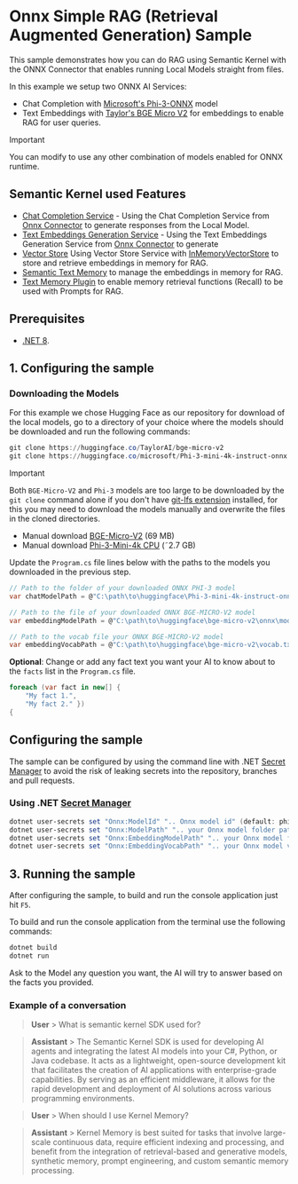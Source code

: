# Onnx Simple RAG (Retrieval Augmented Generation) Sample

This sample demonstrates how you can do RAG using Semantic Kernel with the ONNX Connector that enables running Local Models straight from files. 

In this example we setup two ONNX AI Services:
- Chat Completion with [Microsoft's Phi-3-ONNX](https://huggingface.co/microsoft/Phi-3-mini-4k-instruct-onnx) model 
- Text Embeddings with [Taylor's BGE Micro V2](https://huggingface.co/TaylorAI/bge-micro-v2) for embeddings to enable RAG for user queries.

> [!IMPORTANT]
> You can modify to use any other combination of models enabled for ONNX runtime.
 
## Semantic Kernel used Features

- [Chat Completion Service](https://github.com/microsoft/semantic-kernel/blob/main/dotnet/src/SemanticKernel.Abstractions/AI/ChatCompletion/IChatCompletionService.cs) - Using the Chat Completion Service from [Onnx Connector](https://github.com/microsoft/semantic-kernel/blob/main/dotnet/src/Connectors/Connectors.Onnx/OnnxRuntimeGenAIChatCompletionService.cs) to generate responses from the Local Model.
- [Text Embeddings Generation Service]() - Using the Text Embeddings Generation Service from [Onnx Connector](https://github.com/microsoft/semantic-kernel/blob/main/dotnet/src/Connectors/Connectors.Onnx/BertOnnxTextEmbeddingGenerationService.cs) to generate
- [Vector Store](https://github.com/microsoft/semantic-kernel/blob/main/dotnet/src/Connectors/VectorData.Abstractions/VectorStorage/IVectorStore.cs) Using Vector Store Service with [InMemoryVectorStore](https://github.com/microsoft/semantic-kernel/blob/main/dotnet/src/Connectors/Connectors.Memory.InMemory/InMemoryVectorStore.cs) to store and retrieve embeddings in memory for RAG.
- [Semantic Text Memory](https://github.com/microsoft/semantic-kernel/blob/main/dotnet/src/SemanticKernel.Core/Memory/SemanticTextMemory.cs) to manage the embeddings in memory for RAG.
- [Text Memory Plugin](https://github.com/microsoft/semantic-kernel/blob/main/dotnet/src/Plugins/Plugins.Memory/TextMemoryPlugin.cs) to enable memory retrieval functions (Recall) to be used with Prompts for RAG.

## Prerequisites

- [.NET 8](https://dotnet.microsoft.com/download/dotnet/8.0).

## 1. Configuring the sample

### Downloading the Models

For this example we chose Hugging Face as our repository for download of the local models, go to a directory of your choice where the models should be downloaded and run the following commands:

```powershell
git clone https://huggingface.co/TaylorAI/bge-micro-v2
git clone https://huggingface.co/microsoft/Phi-3-mini-4k-instruct-onnx
```

> [!IMPORTANT]
> Both `BGE-Micro-V2` and `Phi-3` models are too large to be downloaded by the `git clone` command alone if you don't have [git-lfs extension](https://git-lfs.com/) installed, for this you may need to download the models manually and overwrite the files in the cloned directories.

- Manual download [BGE-Micro-V2](https://huggingface.co/TaylorAI/bge-micro-v2/resolve/main/onnx/model.onnx?download=true) (69 MB)
- Manual download [Phi-3-Mini-4k CPU](https://huggingface.co/microsoft/Phi-3-mini-4k-instruct-onnx/resolve/main/cpu_and_mobile/cpu-int4-rtn-block-32/phi3-mini-4k-instruct-cpu-int4-rtn-block-32.onnx.data?download=true) (˜2.7 GB)

Update the `Program.cs` file lines below with the paths to the models you downloaded in the previous step.

```csharp
// Path to the folder of your downloaded ONNX PHI-3 model
var chatModelPath = @"C:\path\to\huggingface\Phi-3-mini-4k-instruct-onnx\cpu_and_mobile\cpu-int4-rtn-block-32";

// Path to the file of your downloaded ONNX BGE-MICRO-V2 model
var embeddingModelPath = @"C:\path\to\huggingface\bge-micro-v2\onnx\model.onnx";

// Path to the vocab file your ONNX BGE-MICRO-V2 model
var embeddingVocabPath = @"C:\path\to\huggingface\bge-micro-v2\vocab.txt";
```

**Optional**: Change or add any fact text you want your AI to know about to the `facts` list in the `Program.cs` file.

```csharp
foreach (var fact in new[] {
    "My fact 1.",
    "My fact 2." })
{
```

## Configuring the sample

The sample can be configured by using the command line with .NET [Secret Manager](https://learn.microsoft.com/en-us/aspnet/core/security/app-secrets) to avoid the risk of leaking secrets into the repository, branches and pull requests.

### Using .NET [Secret Manager](https://learn.microsoft.com/en-us/aspnet/core/security/app-secrets)

```powershell
dotnet user-secrets set "Onnx:ModelId" ".. Onnx model id" (default: phi-3)
dotnet user-secrets set "Onnx:ModelPath" ".. your Onnx model folder path .." 
dotnet user-secrets set "Onnx:EmbeddingModelPath" ".. your Onnx model file path .."
dotnet user-secrets set "Onnx:EmbeddingVocabPath" ".. your Onnx model vocab file path .."
```

## 3. Running the sample

After configuring the sample, to build and run the console application just hit `F5`.

To build and run the console application from the terminal use the following commands:

```powershell
dotnet build
dotnet run
```

Ask to the Model any question you want, the AI will try to answer based on the facts you provided.

### Example of a conversation

> **User** > What is semantic kernel SDK used for?

> **Assistant** > The Semantic Kernel SDK is used for developing AI agents and integrating the latest AI models into your C#, Python, or Java codebase. It acts as a lightweight, open-source development kit that facilitates the creation of AI applications with enterprise-grade capabilities. By serving as an efficient middleware, it allows for the rapid development and deployment of AI solutions across various programming environments.

> **User** > When should I use Kernel Memory?

> **Assistant** > Kernel Memory is best suited for tasks that involve large-scale continuous data, require efficient indexing and processing, and benefit from the integration of retrieval-based and generative models, synthetic memory, prompt engineering, and custom semantic memory processing.
